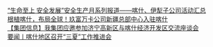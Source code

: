   
[“生命至上 安全发展”安全生产月系列报道——喀什、伊犁子公司活动汇总](http://www.dianyue.me/archives/749/6fnrf7ie9tbrdqoh/)  
[根植喀什，布局全球！玖富万卡公司新疆总部中心入驻喀什](http://www.dianyue.me/archives/300/vtyk23nmkm758730/)  
[【集团信息】我集团应邀参加济宁高新区与喀什经济开发区交流座谈会](http://www.dianyue.me/archives/302/cjiq13zjgh1orqsu/)  
[要闻丨喀什地区召开“三夏”工作推进会](http://www.dianyue.me/archives/140/tj9wfd3coo9rlo3o/)